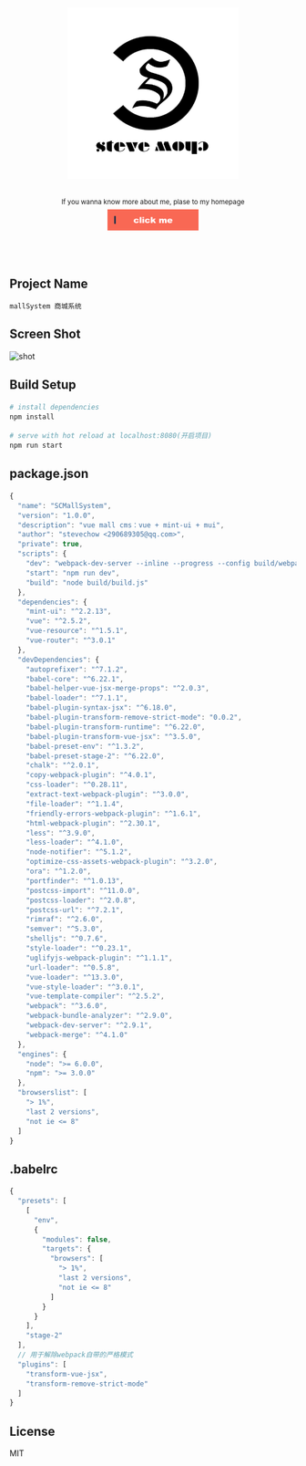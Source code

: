<div align="center">
	<img width="300" height="300" src="./static/logo.png" alt="Stevechow">
	<br>
	<br>
	<p>
		<sup>If you wanna know more about me, plase to my homepage</sup>
		<br>
		<a href="https://stevecchow.github.io/homepage/">
			<img src="./static/btn.png" width="160">
		</a>
	</p>
	<br>
	<br>
</div>


## Project Name

`mallSystem 商城系统`



## Screen Shot

![shot](/Users/stevechow/Desktop/商城CMS/fronter/static/shot.jpg)



## Build Setup

```bash
# install dependencies
npm install

# serve with hot reload at localhost:8080(开启项目)
npm run start
```



## package.json

```javascript
{
  "name": "SCMallSystem",
  "version": "1.0.0",
  "description": "vue mall cms：vue + mint-ui + mui",
  "author": "stevechow <290689305@qq.com>",
  "private": true,
  "scripts": {
    "dev": "webpack-dev-server --inline --progress --config build/webpack.dev.conf.js --open --hot",
    "start": "npm run dev",
    "build": "node build/build.js"
  },
  "dependencies": {
    "mint-ui": "^2.2.13",
    "vue": "^2.5.2",
    "vue-resource": "^1.5.1",
    "vue-router": "^3.0.1"
  },
  "devDependencies": {
    "autoprefixer": "^7.1.2",
    "babel-core": "^6.22.1",
    "babel-helper-vue-jsx-merge-props": "^2.0.3",
    "babel-loader": "^7.1.1",
    "babel-plugin-syntax-jsx": "^6.18.0",
    "babel-plugin-transform-remove-strict-mode": "0.0.2",
    "babel-plugin-transform-runtime": "^6.22.0",
    "babel-plugin-transform-vue-jsx": "^3.5.0",
    "babel-preset-env": "^1.3.2",
    "babel-preset-stage-2": "^6.22.0",
    "chalk": "^2.0.1",
    "copy-webpack-plugin": "^4.0.1",
    "css-loader": "^0.28.11",
    "extract-text-webpack-plugin": "^3.0.0",
    "file-loader": "^1.1.4",
    "friendly-errors-webpack-plugin": "^1.6.1",
    "html-webpack-plugin": "^2.30.1",
    "less": "^3.9.0",
    "less-loader": "^4.1.0",
    "node-notifier": "^5.1.2",
    "optimize-css-assets-webpack-plugin": "^3.2.0",
    "ora": "^1.2.0",
    "portfinder": "^1.0.13",
    "postcss-import": "^11.0.0",
    "postcss-loader": "^2.0.8",
    "postcss-url": "^7.2.1",
    "rimraf": "^2.6.0",
    "semver": "^5.3.0",
    "shelljs": "^0.7.6",
    "style-loader": "^0.23.1",
    "uglifyjs-webpack-plugin": "^1.1.1",
    "url-loader": "^0.5.8",
    "vue-loader": "^13.3.0",
    "vue-style-loader": "^3.0.1",
    "vue-template-compiler": "^2.5.2",
    "webpack": "^3.6.0",
    "webpack-bundle-analyzer": "^2.9.0",
    "webpack-dev-server": "^2.9.1",
    "webpack-merge": "^4.1.0"
  },
  "engines": {
    "node": ">= 6.0.0",
    "npm": ">= 3.0.0"
  },
  "browserslist": [
    "> 1%",
    "last 2 versions",
    "not ie <= 8"
  ]
}
```



## .babelrc

```javascript
{
  "presets": [
    [
      "env",
      {
        "modules": false,
        "targets": {
          "browsers": [
            "> 1%",
            "last 2 versions",
            "not ie <= 8"
          ]
        }
      }
    ],
    "stage-2"
  ],
  // 用于解除webpack自带的严格模式
  "plugins": [
    "transform-vue-jsx",
    "transform-remove-strict-mode"
  ]
}
```



## License

MIT

